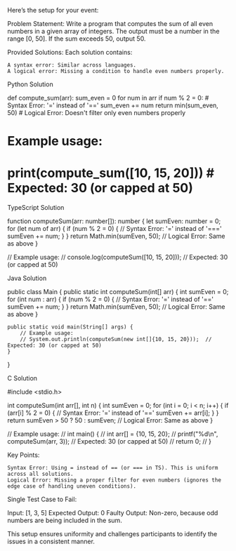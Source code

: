 Here’s the setup for your event:

Problem Statement:
Write a program that computes the sum of all even numbers in a given array of integers. The output must be a number in the range [0, 50]. If the sum exceeds 50, output 50.

Provided Solutions:
Each solution contains:

    A syntax error: Similar across languages.
    A logical error: Missing a condition to handle even numbers properly.

Python Solution

def compute_sum(arr):
    sum_even = 0
    for num in arr
        if num % 2 = 0:  # Syntax Error: '=' instead of '=='
            sum_even += num
    return min(sum_even, 50)  # Logical Error: Doesn't filter only even numbers properly

# Example usage:
# print(compute_sum([10, 15, 20]))  # Expected: 30 (or capped at 50)

TypeScript Solution

function computeSum(arr: number[]): number {
    let sumEven: number = 0;
    for (let num of arr) {
        if (num % 2 = 0) {  // Syntax Error: '=' instead of '==='
            sumEven += num;
        }
    }
    return Math.min(sumEven, 50);  // Logical Error: Same as above
}

// Example usage:
// console.log(computeSum([10, 15, 20]));  // Expected: 30 (or capped at 50)

Java Solution

public class Main {
    public static int computeSum(int[] arr) {
        int sumEven = 0;
        for (int num : arr) {
            if (num % 2 = 0) {  // Syntax Error: '=' instead of '=='
                sumEven += num;
            }
        }
        return Math.min(sumEven, 50);  // Logical Error: Same as above
    }

    public static void main(String[] args) {
        // Example usage:
        // System.out.println(computeSum(new int[]{10, 15, 20}));  // Expected: 30 (or capped at 50)
    }
}

C Solution

#include <stdio.h>

int computeSum(int arr[], int n) {
    int sumEven = 0;
    for (int i = 0; i < n; i++) {
        if (arr[i] % 2 = 0) {  // Syntax Error: '=' instead of '=='
            sumEven += arr[i];
        }
    }
    return sumEven > 50 ? 50 : sumEven;  // Logical Error: Same as above
}

// Example usage:
// int main() {
//     int arr[] = {10, 15, 20};
//     printf("%d\n", computeSum(arr, 3));  // Expected: 30 (or capped at 50)
//     return 0;
// }

Key Points:

    Syntax Error: Using = instead of == (or === in TS). This is uniform across all solutions.
    Logical Error: Missing a proper filter for even numbers (ignores the edge case of handling uneven conditions).

Single Test Case to Fail:

Input: [1, 3, 5]
Expected Output: 0
Faulty Output: Non-zero, because odd numbers are being included in the sum.

This setup ensures uniformity and challenges participants to identify the issues in a consistent manner.